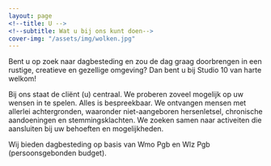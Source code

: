 ```yaml
---
layout: page
<!--title: U -->
<!--subtitle: Wat u bij ons kunt doen-->
cover-img: "/assets/img/wolken.jpg"
---
```


Bent u op zoek naar dagbesteding en zou de dag graag doorbrengen in een
rustige, creatieve en gezellige omgeving? Dan bent u bij Studio 10 van harte
welkom!

Bij ons staat de cliënt (u) centraal. We proberen zoveel mogelijk op uw wensen
in te spelen. Alles is bespreekbaar. We ontvangen mensen met allerlei
achtergronden, waaronder niet-aangeboren hersenletsel, chronische aandoeningen 
en stemmingsklachten. We zoeken samen naar activeiten die aansluiten bij uw
behoeften en mogelijkheden.

Wij bieden dagbesteding op basis van Wmo Pgb en Wlz Pgb (persoonsgebonden budget).
